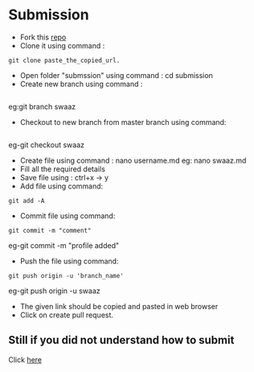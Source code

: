 # Submission
- Fork this [repo](https://github.com/classsankalp/prastice)
- Clone it using command :
```
git clone paste_the_copied_url.
```
- Open folder "submssion" using command :
cd submission
- Create new branch using command :
```git branch new_branch_name
```
eg:git branch swaaz
- Checkout to new branch from master branch using command:
```git checkout new_branch_name
```
eg-git checkout swaaz
- Create file using command :
nano username.md
eg: nano swaaz.md
- Fill all the required details 
- Save file using :
ctrl+x -> y
- Add file using command:
```
git add -A
```
- Commit file using command:
```
git commit -m "comment"
```
eg-git commit -m "profile added"
- Push the file using command:
```
git push origin -u 'branch_name'
```
eg-git push origin -u swaaz
- The given link should be copied and pasted in web browser
- Click on create pull request.
## Still if you did not understand how to submit 
 Click [here](https://haxzie.github.io/GitMe)

